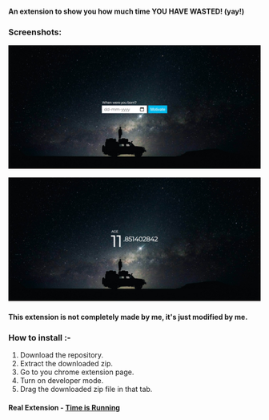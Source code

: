#### An extension to show you how much time YOU HAVE WASTED! (yay!)

### Screenshots: 

![](chrome_dpvhNh16Np.jpg)

![](chrome_eB6I2GIlDK.jpg)

#### This extension is not completely made by me, it's just modified by me.

### How to install :-
1. Download the repository.
2. Extract the downloaded zip.
3. Go to you chrome extension page.
4. Turn on developer mode.
5. Drag the downloaded zip file in that tab.


#### Real Extension - [Time is Running](https://chrome.google.com/webstore/detail/time-is-running/ijnaleaamhgpjmpmjefcnkkjjckbidnf?hl=en)
